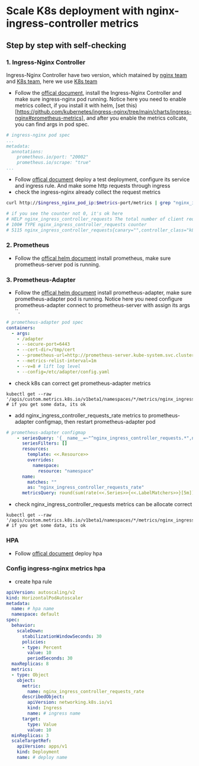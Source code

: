 # Scale K8s deployment with nginx-ingress-controller metrics

## Step by step with self-checking

### 1. Ingress-Nginx Controller 
Ingress-Nginx Controller have two version, which matained by [nginx team](https://github.com/nginxinc/kubernetes-ingress) and [K8s team](https://github.com/kubernetes/ingress-nginx), here we use [K8s team](https://github.com/kubernetes/ingress-nginx)
- Follow the [offical document](https://kubernetes.github.io/ingress-nginx/deploy/), install the Ingress-Nginx Controller and make sure ingress-nginx pod running. Notice here you need to enable metrics collect, if you install it with helm, [set this)[https://github.com/kubernetes/ingress-nginx/tree/main/charts/ingress-nginx#prometheus-metrics], and after you enable the metrics collcate, you can find args in pod spec.
```yaml
# ingress-nginx pod spec
...
metadata:
  annotations:
    prometheus.io/port: "20002"
    prometheus.io/scrape: "true"
...
```
- Follow [offical document](https://kubernetes.io/docs/concepts/services-networking/ingress/) deploy a test deployment, configure its service and ingress rule. And make some http requests through ingress
- check the ingress-nginx already collect the request metrics 
```sh
curl http://$ingress_nginx_pod_ip:$metrics-port/metrics | grep "nginx_ingress_controller_requests"

# if you see the counter not 0, it's ok here
# HELP nginx_ingress_controller_requests The total number of client requests.
# 100# TYPE nginx_ingress_controller_requests counter
# 5115 nginx_ingress_controller_requests{canary="",controller_class="k8s.io/ingress-nginx",controller_namespace="kube-system",controller_pod="",ingress="",method="GET",namespace="default",path="",service="",status="200"} 747

```
### 2. Prometheus
- Follow the [offical helm document](https://github.com/prometheus-community/helm-charts/tree/main/charts/prometheus#install-chart) install prometheus, make sure prometheus-server pod is running.

### 3. Prometheus-Adapter
- Follow the [offical helm document](https://github.com/prometheus-community/helm-charts/blob/main/charts/prometheus-adapter/README.md#install-helm-chart) install prometheus-adapter, make sure prometheus-adapter pod is running. Notice here you need configure prometheus-adapter connect to prometheus-server with assign its args ``.
```yaml
# prometheus-adapter pod spec
containers:
  - args:
    - /adapter
    - --secure-port=6443
    - --cert-dir=/tmp/cert
    - --prometheus-url=http://prometheus-server.kube-system.svc.cluster.local:80 # prometheus-server address
    - --metrics-relist-interval=1m
    - --v=8 # lift log level
    - --config=/etc/adapter/config.yaml
```
- check k8s can correct get prometheus-adapter metrics
```shell
kubectl get --raw '/apis/custom.metrics.k8s.io/v1beta1/namespaces/*/metrics/nginx_ingress_controller_requests'
# if you get some data, its ok
```
- add nginx_ingress_controller_requests_rate metrics to prometheus-adapter configmap, then restart prometheus-adapter pod
```yaml
# prometheus-adapter configmap
    - seriesQuery: '{__name__=~"^nginx_ingress_controller_requests.*",namespace!=""}'
      seriesFilters: []
      resources:
        template: <<.Resource>>
        overrides:
          namespace:
            resource: "namespace"
      name:
        matches: ""
        as: "nginx_ingress_controller_requests_rate"
      metricsQuery: round(sum(rate(<<.Series>>{<<.LabelMatchers>>}[5m])) by (<<.GroupBy>>), 1)
```
- check nginx_ingress_controller_requests metrics can be allocate correct
```shell
kubectl get --raw '/apis/custom.metrics.k8s.io/v1beta1/namespaces/*/metrics/nginx_ingress_controller_requests_rate'
# if you get some data, its ok
```
### HPA
- Follow [offical document](https://kubernetes.io/docs/tasks/run-application/horizontal-pod-autoscale-walkthrough/) deploy hpa

### Config ingress-nginx metrics hpa
- create hpa rule
```yaml
apiVersion: autoscaling/v2
kind: HorizontalPodAutoscaler
metadata:
  name: # hpa name
  namespace: default
spec:
  behavior:
    scaleDown:
      stabilizationWindowSeconds: 30
      policies:
      - type: Percent
        value: 10
        periodSeconds: 30
  maxReplicas: 8
  metrics:
  - type: Object
    object:
      metric:
        name: nginx_ingress_controller_requests_rate
      describedObject:
        apiVersion: networking.k8s.io/v1
        kind: Ingress
        name: # ingress name
      target:
        type: Value
        value: 10
  minReplicas: 3
  scaleTargetRef:
    apiVersion: apps/v1
    kind: Deployment
    name: # deploy name
```
